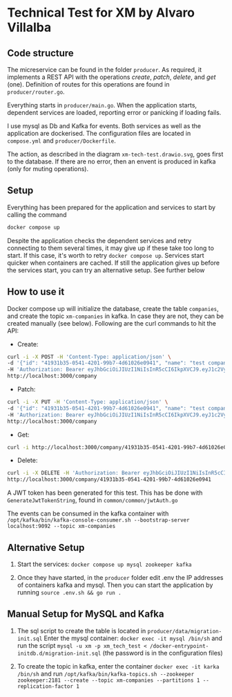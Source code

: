 
# Technical Test for XM by Alvaro Villalba

## Code structure

The micreservice can be found in the folder `producer`. As required, it 
implements a REST API with the operations *create*, *patch*, *delete*, and
*get* (one). Definition of routes for this operations are found in
`producer/router.go`.

Everything starts in `producer/main.go`. When the application starts, dependent
services are loaded, reporting error or panicking if loading fails.

I use mysql as Db and Kafka for events. Both services as well as the application
are dockerised. The configuration files are located in `compose.yml` and
`producer/Dockerfile`.

The action, as described in the diagram `xm-tech-test.drawio.svg`, goes first
to the database. If there are no error, then an envent is produced in kafka
(only for muting operations).

## Setup

Everything has been prepared for the application and services to start by
calling the command

```sh
docker compose up
```

Despite the application checks the dependent services and retry connecting to
them several times, it may give up if these take too long to start. If this
case, it's worth to retry `docker compose up`. Services start quicker when
containers are cached. If still the application gives up before the services
start, you can try an alternative setup. See further below

## How to use it

Docker compose up will initialize the database, create the table `companies`,
and create the topic `xm-companies` in kafka. In case they are not, they can be
created manually (see below). Following are the curl commands to hit the API:

* Create:
```sh
curl -i -X POST -H 'Content-Type: application/json' \
-d '{"id": "41931b35-0541-4201-99b7-4d61026e0941", "name": "test company 2", "description": "", "amt_employees": 4000, "registered": true, "type": "Sole Proprietorship"}' \
-H 'Authorization: Bearer eyJhbGciOiJIUzI1NiIsInR5cCI6IkpXVCJ9.eyJ1c2VybmFtZSI6ImFwcHVzZXIiLCJyb2xlIjoid3JpdGVyIn0.Oz6R6Kq8DkDTg6FqJY-Fw3kI0_XJh8ATKP9x3p-7OQ4' \
http://localhost:3000/company
```

* Patch:
```sh
curl -i -X PUT -H 'Content-Type: application/json' \
-d '{"id": "41931b35-0541-4201-99b7-4d61026e0941", "name": "test company 2", "description": "", "amt_employees": 4001, "registered": true, "type": "Sole Proprietorship"}' \
-H 'Authorization: Bearer eyJhbGciOiJIUzI1NiIsInR5cCI6IkpXVCJ9.eyJ1c2VybmFtZSI6ImFwcHVzZXIiLCJyb2xlIjoid3JpdGVyIn0.Oz6R6Kq8DkDTg6FqJY-Fw3kI0_XJh8ATKP9x3p-7OQ4' \
http://localhost:3000/company
```
* Get:
```sh
curl -i http://localhost:3000/company/41931b35-0541-4201-99b7-4d61026e0941
```

* Delete:
```sh
curl -i -X DELETE -H 'Authorization: Bearer eyJhbGciOiJIUzI1NiIsInR5cCI6IkpXVCJ9.eyJ1c2VybmFtZSI6ImFwcHVzZXIiLCJyb2xlIjoid3JpdGVyIn0.Oz6R6Kq8DkDTg6FqJY-Fw3kI0_XJh8ATKP9x3p-7OQ4' \
http://localhost:3000/company/41931b35-0541-4201-99b7-4d61026e0941
```

A JWT token has been generated for this test. This has be done with
`GenerateJwtTokenString`, found in `common/common/jwtAuth.go`

The events can be consumed in the kafka container with 
`/opt/kafka/bin/kafka-console-consumer.sh --bootstrap-server localhost:9092 --topic xm-companies`

## Alternative Setup

1. Start the services: `docker compose up mysql zookeeper kafka`

2. Once they have started, in the `producer` folder edit .env the IP addresses
of containers kafka and mysql. Then you can start the application by running
`source .env.sh && go run .`

## Manual Setup for MySQL and Kafka

1. The sql script to create the table is located in `producer/data/migration-init.sql`
Enter the mysql container: `docker exec -it mysql /bin/sh` and run the script
`mysql -u xm -p xm_tech_test < /docker-entrypoint-initdb.d/migration-init.sql`
(the password is in the configuration files)

2. To create the topic in kafka, enter the container `docker exec -it karka /bin/sh`
and run `/opt/kafka/bin/kafka-topics.sh --zookeeper zookeeper:2181 --create --topic xm-companies --partitions 1 --replication-factor 1`
